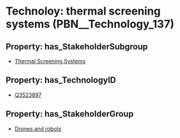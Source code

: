 # Technoloy: __thermal screening systems__ (PBN__Technology_137)

## Property: has_StakeholderSubgroup

* [Thermal Screening Systems](PBN__TechSubgroup_189)

## Property: has_TechnologyID

* [Q3523897](Q3523897)

## Property: has_StakeholderGroup

* [Drones and robots](PBN__TechGroup_17)

